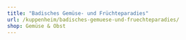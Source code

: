 ```yaml
---
title: "Badisches Gemüse- und Früchteparadies"
url: /kuppenheim/badisches-gemuese-und-fruechteparadies/
shop: Gemüse & Obst
---
```

